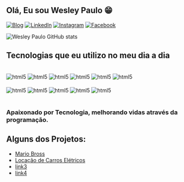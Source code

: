 ## Olá, Eu sou Wesley Paulo  😁

[![Blog](https://img.shields.io/website-up-down-green-red/http/monip.org.svg)](https://github.com/wesleypauloti)
[![LinkedIn](https://img.shields.io/badge/LinkedIn-0077B5?style=for-the-badge&logo=linkedin&logoColor=white)](https://www.linkedin.com/in/wesley-paulo-ti)
[![Instagram](https://img.shields.io/badge/Instagram-E4405F?style=for-the-badge&logo=instagram&logoColor=white)](https://www.instagram.com)
[![Facebook](https://img.shields.io/badge/Facebook-1877F2?style=for-the-badge&logo=facebook&logoColor=white)](https://www.facebook.com/)

![Wesley Paulo GitHub stats](https://github-readme-stats.vercel.app/api?username=wesleypauloti&show_icons=true&theme=radical)

## Tecnologias que eu utilizo no meu dia a dia

<div style="display: inline_block"><br>
    <img align="center" alt="html5" src="https://img.shields.io/badge/HTML5-E34F26?style=for-the-badge&logo=html5&logoColor=white"/>
    <img align="center" alt="html5" src="https://img.shields.io/badge/JavaScript-F7DF1E?style=for-the-badge&logo=javascript&logoColor=black"/>
    <img align="center" alt="html5" src="https://img.shields.io/badge/Node.js-43853D?style=for-the-badge&logo=node.js&logoColor=white"/>
    <img align="center" alt="html5" src="https://img.shields.io/badge/CSS3-1572B6?style=for-the-badge&logo=css3&logoColor=white"/>
    <img align="center" alt="html5" src="https://img.shields.io/badge/Python-14354C?style=for-the-badge&logo=python&logoColor=white"/>
    <img align="center" alt="html5" src="https://img.shields.io/badge/Java-ED8B00?style=for-the-badge&logo=openjdk&logoColor=white"/><br><br>   
    <img align="center" alt="html5" src="https://img.shields.io/badge/PHP-777BB4?style=for-the-badge&logo=php&logoColor=white"/>
    <img align="center" alt="html5" src="https://img.shields.io/badge/Kotlin-0095D5?&style=for-the-badge&logo=kotlin&logoColor=white"/>
    <img align="center" alt="html5" src="https://img.shields.io/badge/React-20232A?style=for-the-badge&logo=react&logoColor=61DAFB"/>
    <img align="center" alt="html5" src="https://img.shields.io/badge/Bootstrap-563D7C?style=for-the-badge&logo=bootstrap&logoColor=white"/>
    <img align="center" alt="html5" src="https://img.shields.io/badge/Spring-6DB33F?style=for-the-badge&logo=spring&logoColor=white"/>
</div><br>

### Apaixonado por Tecnologia, melhorando vidas através da programação.

## Alguns dos Projetos:

- [Mario Bross](https://wesleypauloti.github.io/MarioBross/)
- [Locação de Carros Elétricos](http://wesleypauloti.free.nf/ProjetoMVC/mvc/View/home.php)
- [link3](https://google.com)
- [link4](https://google.com)

